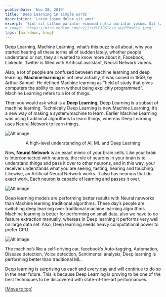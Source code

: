 ```yaml
---
publishDate: 'Nov 28, 2019'
title: 'Deep Learning in simple words'
description: 'Lorem ipsum dolor sit amet'
excerpt: 'Sint sit cillum pariatur eiusmod nulla pariatur ipsum. Sit laborum anim qui mollit tempor pariatur nisi minim dolor. Aliquip et adipisicing sit sit fugiat'
# image: 'https://miro.medium.com/v2/1*efLF3BSlcsq_wUpPPdx6cw.jpeg'
tags: [markdown, blog]
---
```


Deep Learning, Machine Learning, what’s this buzz is all about, why you started hearing all these terms all of sudden lately, whether people understand or not, they all wanted to know more about it, Facebook, LinkedIn, Twitter is filled with Artificial assistant, Neural Network videos.

Also, a lot of people are confused between machine learning and deep learning.
<b>Machine learning</b> is not new actually, it was coined in 1959, by Arthur Samuel. He defined Machine learning as “field of study that gives computers the ability to learn without being explicitly programmed”. Machine Learning refers to a lot of things.

Then you would ask what is a <b>Deep Learning</b>, Deep Learning is a subset of machine learning. Technically Deep Learning is new Machine Learning, It’s a new way of making a system/machine to learn. Earlier Machine Learning was using traditional algorithms to learn things, whereas Deep Learning uses Neural Network to learn things.

![Alt image](https://miro.medium.com/v2/1*tGe-OV89iSqPKeW3ArSVwQ.png)
<div style="text-align:center">A high-level understanding of AI, ML and Deep Learning</div>

Now,<b> Neural Network</b> is an exact mimic of your brain cells. Like your brain is interconnected with neurons, the role of neurons in your brain is to understand things and pass it over to other neurons, and in this way, your receiver understands what you are seeing, tasting, hearing and touching. Likewise, an Artificial Neural Network works. It also has neurons that do exact work. Each neuron is capable of learning and passes it over.

![Alt image](https://miro.medium.com/v2/1*efLF3BSlcsq_wUpPPdx6cw.jpeg)

Deep learning models are performing better results with Neural networks than Machine learning traditional algorithms. These day’s people are switching deep learning over traditional machine learning algorithms. Machine learning is better for performing on small data, also we have to do feature extraction manually, whereas in Deep learning it performs very well on large data set. Also, Deep learning needs heavy computational power to prefer GPU.

![Alt image](https://miro.medium.com/v2/1*zUATaXMAmKof27rPyBRWsg.png)

The machine’s like a self-driving car, facebook’s Auto-tagging, Automation, Disease detection, Voice detection, Sentimental analysis, Deep learning is performing better than traditional ML.

Deep learning is surprising us each and every day and will continue to do so in the near future. This is because Deep Learning is proving to be one of the best techniques to be discovered with state-of-the-art performances.

[[Move to top]](#top)